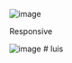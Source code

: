 

![image](https://user-images.githubusercontent.com/56049159/118365605-d25b5700-b573-11eb-8d21-cbc10a977def.png)

Responsive

![image](https://user-images.githubusercontent.com/56049159/118365635-f9b22400-b573-11eb-8544-b7c52de14d28.png)
#   l u i s 
 
 
